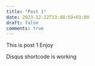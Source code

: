 ```yaml
---
title: "Post 1"
date: 2023-12-22T13:40:59+03:00
draft: false
comments: true
---
```

This is post 1 Enjoy

<p>Disqus shortcode is working</p>
<!-- {{< disqus "portfolio-wvesaptkih" >}} -->
